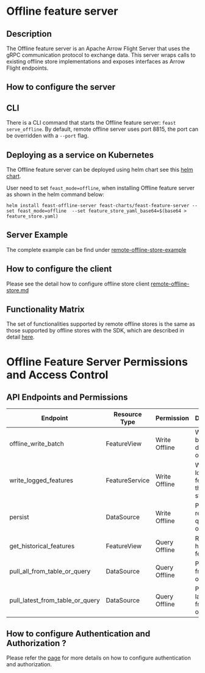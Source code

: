 # Offline feature server

## Description

The Offline feature server is an Apache Arrow Flight Server that uses the gRPC communication protocol to exchange data.
This server wraps calls to existing offline store implementations and exposes interfaces as Arrow Flight endpoints.

## How to configure the server

## CLI

There is a CLI command that starts the Offline feature server: `feast serve_offline`. By default, remote offline server uses port 8815, the port can be overridden with a `--port` flag.

## Deploying as a service on Kubernetes

The Offline feature server can be deployed using helm chart see this [helm chart](https://github.com/feast-dev/feast/blob/master/infra/charts/feast-feature-server).

User need to set `feast_mode=offline`, when installing Offline feature server as shown in the helm command below:

```
helm install feast-offline-server feast-charts/feast-feature-server --set feast_mode=offline  --set feature_store_yaml_base64=$(base64 > feature_store.yaml)
```

## Server Example

The complete example can be find under [remote-offline-store-example](../../../examples/remote-offline-store)

## How to configure the client

Please see the detail how to configure offline store client [remote-offline-store.md](../offline-stores/remote-offline-store.md)

## Functionality Matrix

The set of functionalities supported by remote offline stores is the same as those supported by offline stores with the SDK, which are described in detail [here](../offline-stores/overview.md#functionality).

# Offline Feature Server Permissions and Access Control

## API Endpoints and Permissions

| Endpoint                              | Resource Type    |Permission    | Description                                         |
| ------------------------------------- |------------------|---------------|-----------------------------------------------------|
| offline_write_batch                   | FeatureView      | Write Offline | Write a batch of data to the offline store          |
| write_logged_features                 | FeatureService   | Write Offline | Write logged features to the offline store          |
| persist                               | DataSource       | Write Offline | Persist the result of a query in the offline store  |
| get_historical_features               | FeatureView      | Query Offline | Retrieve historical features                        |
| pull_all_from_table_or_query          | DataSource       | Query Offline | Pull all data from a table or query it              |
| pull_latest_from_table_or_query       | DataSource       | Query Offline | Pull the latest data from a table or query it       |


## How to configure Authentication and Authorization ?

Please refer the [page](./../../../docs/getting-started/concepts/permission.md) for more details on how to configure authentication and authorization.